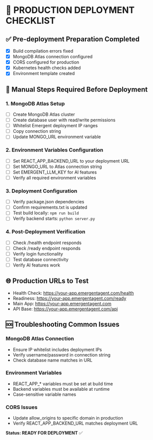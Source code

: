 # 🚀 PRODUCTION DEPLOYMENT CHECKLIST

## ✅ Pre-deployment Preparation Completed
- [x] Build compilation errors fixed
- [x] MongoDB Atlas connection configured
- [x] CORS configured for production
- [x] Kubernetes health checks added
- [x] Environment template created

## 🔧 Manual Steps Required Before Deployment

### 1. MongoDB Atlas Setup
- [ ] Create MongoDB Atlas cluster
- [ ] Create database user with read/write permissions
- [ ] Whitelist Emergent deployment IP ranges
- [ ] Copy connection string
- [ ] Update MONGO_URL environment variable

### 2. Environment Variables Configuration  
- [ ] Set REACT_APP_BACKEND_URL to your deployment URL
- [ ] Set MONGO_URL to Atlas connection string
- [ ] Set EMERGENT_LLM_KEY for AI features
- [ ] Verify all required environment variables

### 3. Deployment Configuration
- [ ] Verify package.json dependencies
- [ ] Confirm requirements.txt is updated
- [ ] Test build locally: `npm run build`
- [ ] Verify backend starts: `python server.py`

### 4. Post-Deployment Verification
- [ ] Check /health endpoint responds
- [ ] Check /ready endpoint responds  
- [ ] Verify login functionality
- [ ] Test database connectivity
- [ ] Verify AI features work

## 🌐 Production URLs to Test
- Health Check: https://your-app.emergentagent.com/health
- Readiness: https://your-app.emergentagent.com/ready
- Main App: https://your-app.emergentagent.com
- API Base: https://your-app.emergentagent.com/api

## 🆘 Troubleshooting Common Issues

### MongoDB Atlas Connection
- Ensure IP whitelist includes deployment IPs
- Verify username/password in connection string
- Check database name matches in URL

### Environment Variables
- REACT_APP_* variables must be set at build time
- Backend variables must be available at runtime
- Case-sensitive variable names

### CORS Issues
- Update allow_origins to specific domain in production
- Verify REACT_APP_BACKEND_URL matches deployment URL

**Status: READY FOR DEPLOYMENT** ✅
